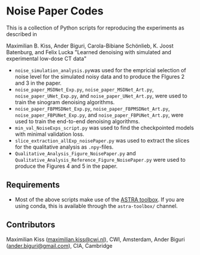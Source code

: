 # Noise Paper Codes
This is a collection of Python scripts for reproducing the experiments as described in

Maximilian B. Kiss, Ander Biguri, Carola-Bibiane Schönlieb, K. Joost Batenburg, and Felix Lucka "Learned denoising with simulated and experimental low-dose CT data"


* ` noise_simulation_analysis.py `was used for the empricial selection of noise level for the simulated noisy data and to produce the FIgures 2 and 3 in the paper.
*  ` noise_paper_MSDNet_Exp.py `, ` noise_paper_MSDNet_Art.py `, ` noise_paper_UNet_Exp.py `, and ` noise_paper_UNet_Art.py `, were used to train the sinogram denoising algorithms.
* ` noise_paper_FBPMSDNet_Exp.py `, ` noise_paper_FBPMSDNet_Art.py `, ` noise_paper_FBPUNet_Exp.py `, and ` noise_paper_FBPUNet_Art.py `, were used to train the end-to-end denoising algorithms.
* ` min_val_NoiseExps_script.py ` was used to find the checkpointed models with minimal validation loss.
* ` slice_extraction_allExp_noisePaper.py ` was used to extract the slices for the qualitative analysis as ` .npy `-files.
* ` Qualitative_Analysis_Figure_NoisePaper.py ` and ` Qualitative_Analysis_Reference_Figure_NoisePaper.py ` were used to produce the Figures 4 and 5 in the paper.


## Requirements

* Most of the above scripts make use of the [ASTRA toolbox](https://www.astra-toolbox.com/). If you are using conda, this is available through the `astra-toolbox/` channel.

## Contributors

Maximilian Kiss (maximilian.kiss@cwi.nl), CWI, Amsterdam, Ander Biguri (ander.biguri@gmail.com), CIA, Cambridge


